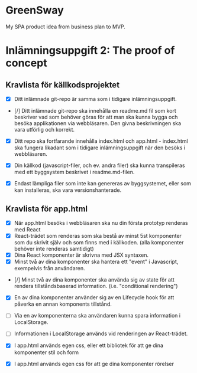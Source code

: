# GreenSway
My SPA product idea from business plan to MVP.

# Inlämningsuppgift 2: The proof of concept

## Kravlista för källkodsprojektet
- [x] Ditt inlämnade git-repo är samma som i tidigare inlämningsuppgift.
- [/] Ditt inlämnade git-repo ska innehålla en readme.md fil som kort beskriver vad som behöver göras för att man ska kunna bygga och besöka applikationen via webbläsaren. Den givna beskrivningen ska vara utförlig och korrekt.
- [x] Ditt repo ska fortfarande innehålla index.html och app.html - index.html ska fungera likadant som i tidigare inlämningsuppgift när den besöks i webbläsaren.
- [x] Din källkod (javascript-filer, och ev. andra filer) ska kunna transpileras med ett byggsystem beskrivet i readme.md-filen.
- [x] Endast lämpliga filer som inte kan genereras av byggsystemet, eller som kan installeras, ska vara versionshanterade.

 
## Kravlista för app.html
- [x] När app.html besöks i webbläsaren ska nu din första prototyp renderas med React 
- [x] React-trädet som renderas som ska bestå av minst 5st komponenter som du skrivit själv och som finns med i källkoden. (alla komponenter behöver inte renderas samtidigt)
- [x] Dina React komponenter är skrivna med JSX syntaxen. 
- [x] Minst två av dina komponenter ska hantera ett "event" i Javascript, exempelvis från användaren. 
- [/] Minst två av dina komponenter ska använda sig av state för att rendera tillståndsbaserad information. (i.e. "conditional rendering")
- [x] En av dina komponenter använder sig av en Lifecycle hook för att påverka en annan komponents tillstånd.
- [ ] Via en av komponenterna ska användaren kunna spara information i LocalStorage.
- [ ] Informationen i LocalStorage används vid renderingen av React-trädet.
- [x] I app.html används egen css, eller ett bibliotek för att ge dina komponenter stil och form
- [x] I app.html används egen css för att ge dina komponenter rörelser


